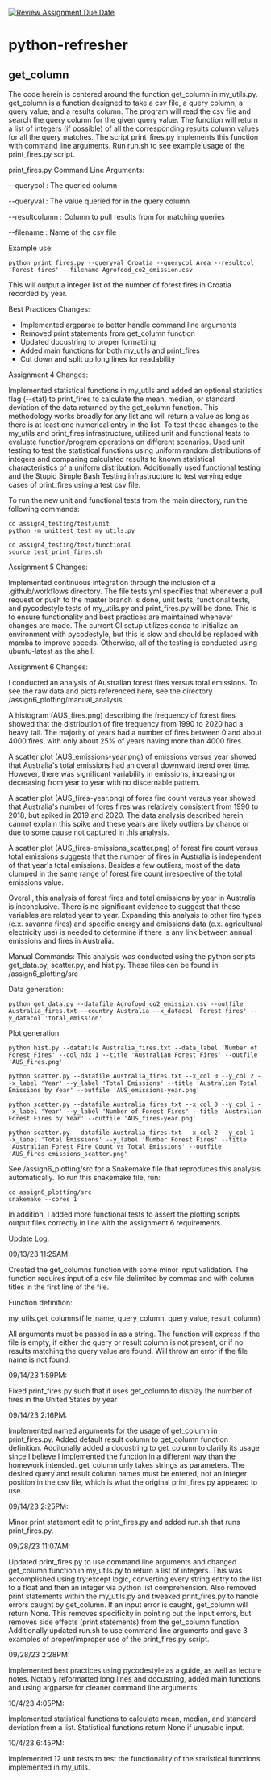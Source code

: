 [![Review Assignment Due Date](https://classroom.github.com/assets/deadline-readme-button-24ddc0f5d75046c5622901739e7c5dd533143b0c8e959d652212380cedb1ea36.svg)](https://classroom.github.com/a/oQi7O4AA)
# python-refresher

## get_column

The code herein is centered around the function get_column in my_utils.py.  get_column is a function designed to take a csv file, a query column, a query value, and a results column. The program will read the csv file and search the query column for the given query value. The function will return a list of integers (if possible) of all the corresponding results column values for all the query matches. The script print_fires.py implements this function with command line arguments. Run run.sh to see example usage of the print_fires.py script.  

print_fires.py Command Line Arguments:

--querycol : The queried column

--queryval : The value queried for in the query column

--resultcolumn : Column to pull results from for matching queries

--filename : Name of the csv file

Example use:
```
python print_fires.py --queryval Croatia --querycol Area --resultcol 'Forest fires' --filename Agrofood_co2_emission.csv
```

This will output a integer list of the number of forest fires in Croatia recorded by year.

Best Practices Changes:
- Implemented argparse to better handle command line arguments
- Removed print statements from get_column function
- Updated docustring to proper formatting
- Added main functions for both my_utils and print_fires
- Cut down and split up long lines for readability

Assignment 4 Changes:

Implemented statistical functions in my_utils and added an optional statistics flag (--stat) to print_fires to calculate the mean, median, or standard deviation of the data returned by the get_column function.  This methodology works broadly for any list and will return a value as long as there is at least one numerical entry in the list.  To test these changes to the my_utils and print_fires infrastructure, utilized unit and functional tests to evaluate function/program operations on different scenarios.  Used unit testing to test the statistical functions using uniform random distributions of integers and comparing calculated results to known statistical characteristics of a uniform distribution.  Additionally used functional testing and the Stupid Simple Bash Testing infrastructure to test varying edge cases of print_fires using a test csv file.


To run the new unit and functional tests from the main directory, run the following commands:

```
cd assign4_testing/test/unit
python -m unittest test_my_utils.py

cd assign4_testing/test/functional
source test_print_fires.sh
```


Assignment 5 Changes:

Implemented continuous integration through the inclusion of a .github/workflows directory.  The file tests.yml specifies that whenever a pull request or push to the master branch is done, unit tests, functional tests, and pycodestyle tests of my_utils.py and print_fires.py will be done.  This is to ensure functionality and best practices are maintained whenever changes are made.  The current CI setup utilizes conda to initialize an environment with pycodestyle, but this is slow and should be replaced with mamba to improve speeds.  Otherwise, all of the testing is conducted using ubuntu-latest as the shell.



Assignment 6 Changes:

I conducted an analysis of Australian forest fires versus total emissions.  To see the raw data and plots referenced here, see the directory /assign6_plotting/manual_analysis

A histogram (AUS_fires.png) describing the frequency of forest fires showed that the distribution of fire frequency from 1990 to 2020 had a heavy tail.  The majority of years had a number of fires between 0 and about 4000 fires, with only about 25% of years having more than 4000 fires.

A scatter plot (AUS_emissions-year.png) of emissions versus year showed that Australia's total emissions had an overall downward trend over time.  However, there was significant variability in emissions, increasing or decreasing from year to year with no discernable pattern.  

A scatter plot (AUS_fires-year.png) of fores fire count versus year showed that Australia's number of fores fires was relatively consistent from 1990 to 2018, but spiked in 2019 and 2020.  The data analysis described herein cannot explain this spike and these years are likely outliers by chance or due to some cause not captured in this analysis.

A scatter plot (AUS_fires-emissions_scatter.png) of forest fire count versus total emissions suggests that the number of fires in Australia is independent of that year's total emissions.  Besides a few outliers, most of the data clumped in the same range of forest fire count irrespective of the total emissions value. 

Overall, this analysis of forest fires and total emissions by year in Australia is inconclusive.  There is no significant evidence to suggest that these variables are related year to year.  Expanding this analysis to other fire types (e.x. savanna fires) and specific energy and emissions data (e.x. agricultural electricity use) is needed to determine if there is any link between annual emissions and fires in Australia.

Manual Commands: This analysis was conducted using the python scripts get_data.py, scatter.py, and hist.py.  These files can be found in /assign6_plotting/src

Data generation:
```
python get_data.py --datafile Agrofood_co2_emission.csv --outfile Australia_fires.txt --country Australia --x_datacol 'Forest fires' --y_datacol 'total_emission'
```

Plot generation:
```
python hist.py --datafile Australia_fires.txt --data_label 'Number of Forest Fires' --col_ndx 1 --title 'Australian Forest Fires' --outfile 'AUS_fires.png'

python scatter.py --datafile Australia_fires.txt --x_col 0 --y_col 2 --x_label 'Year' --y_label 'Total Emissions' --title 'Australian Total Emissions by Year' --outfile 'AUS_emissions-year.png'

python scatter.py --datafile Australia_fires.txt --x_col 0 --y_col 1 --x_label 'Year' --y_label 'Number of Forest Fires' --title 'Australian Forest Fires by Year' --outfile 'AUS_fires-year.png'

python scatter.py --datafile Australia_fires.txt --x_col 2 --y_col 1 --x_label 'Total Emissions' --y_label 'Number Forest Fires' --title 'Australian Forest Fire Count vs Total Emissions' --outfile 'AUS_fires-emissions_scatter.png'
```

See /assign6_plotting/src for a Snakemake file that reproduces this analysis automatically. To run this snakemake file, run:
```
cd assign6_plotting/src
snakemake --cores 1
```

In addition, I added more functional tests to assert the plotting scripts output files correctly in line with the assignment 6 requirements.


Update Log:

09/13/23 11:25AM:

Created the get_columns function with some minor input validation. The function requires input of a csv file delimited by commas and with column titles in the first line of the file.

Function definition:

my_utils.get_columns(file_name, query_column, query_value, result_column)

All arguments must be passed in as a string. The function will express if the file is empty, if either the query or result column is not present, or if no results matching the query value are found. Will throw an error if the file name is not found.


09/14/23 1:59PM:

Fixed print_fires.py such that it uses get_column to display the number of fires in the United States by year 


09/14/23 2:16PM:

Implemented named arguments for the usage of get_column in print_fires.py. Added default result column to get_column function definition. 
Additonally added a docustring to get_column to clarify its usage since I believe I implemented the function in a different way than the homework intended. 
get_column only takes strings as parameters.  The desired query and result column names must be entered, not an integer position in the csv file, which is what the original print_fires.py appeared to use.


09/14/23 2:25PM:

Minor print statement edit to print_fires.py and added run.sh that runs print_fires.py.


09/28/23 11:07AM:

Updated print_fires.py to use command line arguments and changed get_column function in my_utils.py to return a list of integers. This was accomplished using try:except logic, converting every string entry to the list to a float and then an integer via python list comprehension. 
Also removed print statements within the my_utils.py and tweaked print_fires.py to handle errors caught by get_column. If an input error is caught, get_column will return None. This removes specificity in pointing out the input errors, but removes side effects (print statements) from the get_column function.
Additionally updated run.sh to use command line arguments and gave 3 examples of proper/improper use of the print_fires.py script.


09/28/23 2:28PM:

Implemented best practices using pycodestyle as a guide, as well as lecture notes. Notably reformatted long lines and docustring, added main functions, and using argparse for cleaner command line arguments.


10/4/23  4:05PM:

Implemented statistical functions to calculate mean, median, and standard deviation from a list.  Statistical functions return None if unusable input.


10/4/23 6:45PM:

Implemented 12 unit tests to test the functionality of the statistical functions implemented in my_utils. 